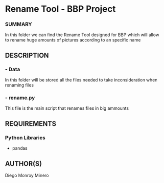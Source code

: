 # Rename Tool - BBP Project

### SUMMARY
In this folder we can find the Rename Tool designed for BBP which will allow to rename huge amounts of pictures according to an specific name


## DESCRIPTION
### - Data  
In this folder will be stored all the files needed to take inconsideration when renaming files

### - rename.py  
This file is the main script that renames files in big ammounts

## REQUIREMENTS
### Python Libraries
- pandas

## AUTHOR(S)
Diego Monroy Minero